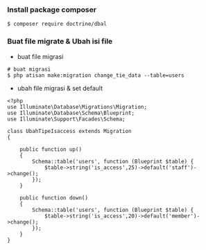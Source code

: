 ### Install package composer
```
$ composer require doctrine/dbal
```

### Buat file migrate & Ubah isi file
- buat file migrasi
```
# buat migrasi
$ php atisan make:migration change_tie_data --table=users
```

- ubah file migrasi & set default
```
<?php
use Illuminate\Database\Migrations\Migration;
use Illuminate\Database\Schema\Blueprint;
use Illuminate\Support\Facades\Schema;

class UbahTipeIsaccess extends Migration
{
    
    public function up()
    {
        Schema::table('users', function (Blueprint $table) {
            $table->string('is_access',25)->default('staff')->change();
        });
    }
    
    public function down()
    {
        Schema::table('users', function (Blueprint $table) {
            $table->string('is_access',20)->default('member')->change();
        });
    }
}
```
